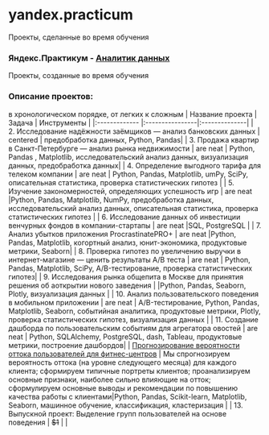 # yandex.practicum
Проекты, сделанные во время обучения


### Яндекс.Практикум - [Аналитик данных](https://practicum.yandex.ru/data-analyst/)
 Проекты, созданные во время обучения
### Описание проектов:
в хронологическом порядке, от легких к сложным
| Название проекта  | Задача  | Инструменты |
|:------------- |:----------------|:--------------|
| 2. Исследование надёжности заёмщиков — анализ банковских данных      | centered        | предобработка данных, Python, Pandas|
| 3. Продажа квартир в Санкт-Петербурге — анализ рынка недвижимости | are neat        |        Python, Pandas , Matplotlib, исследовательский анализ данных, визуализация данных, предобработка данных|
| 4. Определение выгодного тарифа для телеком компании | are neat        |  Python, Pandas, Matplotlib, umPy, SciPy, описательная статистика, проверка статистических гипотез |
| 5. Изучение закономерностей, определяющих успешность игр | are neat        |Python, Pandas, Matplotlib, NumPy, предобработка данных, исследовательский анализ данных, описательная статистика, проверка статистических гипотез |
| 6. Исследование данных об инвестиции венчурных фондов в компании-стартапы | are neat        |SQL, PostgreSQL |
| 7. Анализ убытков приложения ProcrastinatePRO+ | are neat        |Python, Pandas, Matplotlib, когортный анализ, юнит-экономика, продуктовые метрики, Seaborn|
| 8. Проверка гипотез по увеличению выручки в интернет-магазине — ценить результаты A/B теста | are neat        | Python, Pandas, Matplotlib, SciPy, A/B-тестирование, проверка статистических гипотез|
| 9. Исследования рынка общепита в Москве для принятия решения об аоткрытии нового заведения  |             |Python, Pandas, Seaborn, Plotly, визуализация данных |
| 10. Анализ пользовательского поведения в мобильном приложении | are neat        | A/B-тестирование, Python, Pandas, Matplotlib, Seaborn, событийная аналитика, продуктовые метрики, Plotly, проверка статистических гипотез, визуализация данных |
| 11. Создание дашборда по пользовательским событиям для агрегатора овостей | are neat        | Python, SQLAlchemy, PostgreSQL, dash, Tableau, продуктовые метрики, построение дашбордов|
| [Прогнозирование вероятности оттока пользователей для фитнес-центров](https://github.com/sonya-vlasova/yandex.practicum/tree/main/%D0%9F%D1%80%D0%BE%D0%B3%D0%BD%D0%BE%D0%B7%D0%B8%D1%80%D0%BE%D0%B2%D0%B0%D0%BD%D0%B8%D0%B5%20%D0%B2%D0%B5%D1%80%D0%BE%D1%8F%D1%82%D0%BD%D0%BE%D1%81%D1%82%D0%B8%20%D0%BE%D1%82%D1%82%D0%BE%D0%BA%D0%B0%20%D0%BF%D0%BE%D0%BB%D1%8C%D0%B7%D0%BE%D0%B2%D0%B0%D1%82%D0%B5%D0%BB%D0%B5%D0%B9%20%D0%B4%D0%BB%D1%8F%20%D1%84%D0%B8%D1%82%D0%BD%D0%B5%D1%81-%D1%86%D0%B5%D0%BD%D1%82%D1%80%D0%BE%D0%B2) | Мы спрогнозируем вероятность оттока (на уровне следующего месяца) для каждого клиента; сформируем типичные портреты клиентов; проанализируем основные признаки, наиболее сильно влияющие на отток; сформулируем основные выводы и рекомендации по повышению качества работы с клиентами|Python, Pandas, Scikit-learn, Matplotlib, Seaborn, машинное обучение, классификация, кластеризация |
| 13. Выпускной проект:  Выделение групп пользователей на основе поведения    |        ~~$1~~ |            |      
